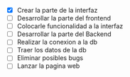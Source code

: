 - [x] Crear la parte de la interfaz
- [ ] Desarrollar la parte del frontend
- [ ] Colocarle funcionalidad a la interfaz
- [ ] Desarrollar la parte del Backend
- [ ] Realizar la conexion a la db
- [ ] Traer los datos de la db
- [ ] Eliminar posibles bugs
- [ ] Lanzar la pagina web

